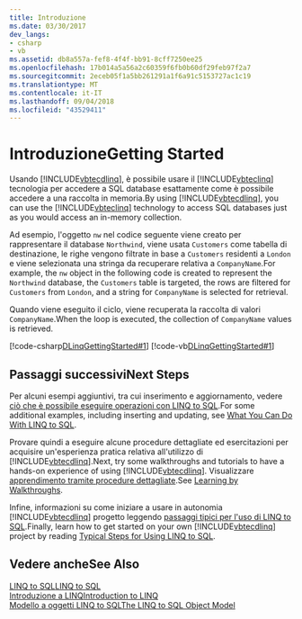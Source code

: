 ```yaml
---
title: Introduzione
ms.date: 03/30/2017
dev_langs:
- csharp
- vb
ms.assetid: db8a557a-fef8-4f4f-bb91-8cff7250ee25
ms.openlocfilehash: 17b014a5a56a2c60359f6fb0b60df29feb97f2a7
ms.sourcegitcommit: 2eceb05f1a5bb261291a1f6a91c5153727ac1c19
ms.translationtype: MT
ms.contentlocale: it-IT
ms.lasthandoff: 09/04/2018
ms.locfileid: "43529411"
---
```

# <a name="getting-started"></a><span data-ttu-id="3d662-102">Introduzione</span><span class="sxs-lookup"><span data-stu-id="3d662-102">Getting Started</span></span>
<span data-ttu-id="3d662-103">Usando [!INCLUDE[vbtecdlinq](../../../../../../includes/vbtecdlinq-md.md)], è possibile usare il [!INCLUDE[vbteclinq](../../../../../../includes/vbteclinq-md.md)] tecnologia per accedere a SQL database esattamente come è possibile accedere a una raccolta in memoria.</span><span class="sxs-lookup"><span data-stu-id="3d662-103">By using [!INCLUDE[vbtecdlinq](../../../../../../includes/vbtecdlinq-md.md)], you can use the [!INCLUDE[vbteclinq](../../../../../../includes/vbteclinq-md.md)] technology to access SQL databases just as you would access an in-memory collection.</span></span>  
  
 <span data-ttu-id="3d662-104">Ad esempio, l'oggetto `nw` nel codice seguente viene creato per rappresentare il database `Northwind`, viene usata `Customers` come tabella di destinazione, le righe vengono filtrate in base a `Customers` residenti a `London` e viene selezionata una stringa da recuperare relativa a `CompanyName`.</span><span class="sxs-lookup"><span data-stu-id="3d662-104">For example, the `nw` object in the following code is created to represent the `Northwind` database, the `Customers` table is targeted, the rows are filtered for `Customers` from `London`, and a string for `CompanyName` is selected for retrieval.</span></span>  
  
 <span data-ttu-id="3d662-105">Quando viene eseguito il ciclo, viene recuperata la raccolta di valori `CompanyName`.</span><span class="sxs-lookup"><span data-stu-id="3d662-105">When the loop is executed, the collection of `CompanyName` values is retrieved.</span></span>  
  
 [!code-csharp[DLinqGettingStarted#1](../../../../../../samples/snippets/csharp/VS_Snippets_Data/DLinqGettingStarted/cs/Program.cs#1)]
 [!code-vb[DLinqGettingStarted#1](../../../../../../samples/snippets/visualbasic/VS_Snippets_Data/DLinqGettingStarted/vb/Module1.vb#1)]  
  
## <a name="next-steps"></a><span data-ttu-id="3d662-106">Passaggi successivi</span><span class="sxs-lookup"><span data-stu-id="3d662-106">Next Steps</span></span>  
 <span data-ttu-id="3d662-107">Per alcuni esempi aggiuntivi, tra cui inserimento e aggiornamento, vedere [ciò che è possibile eseguire operazioni con LINQ to SQL](../../../../../../docs/framework/data/adonet/sql/linq/what-you-can-do-with-linq-to-sql.md).</span><span class="sxs-lookup"><span data-stu-id="3d662-107">For some additional examples, including inserting and updating, see [What You Can Do With LINQ to SQL](../../../../../../docs/framework/data/adonet/sql/linq/what-you-can-do-with-linq-to-sql.md).</span></span>  
  
 <span data-ttu-id="3d662-108">Provare quindi a eseguire alcune procedure dettagliate ed esercitazioni per acquisire un'esperienza pratica relativa all'utilizzo di [!INCLUDE[vbtecdlinq](../../../../../../includes/vbtecdlinq-md.md)].</span><span class="sxs-lookup"><span data-stu-id="3d662-108">Next, try some walkthroughs and tutorials to have a hands-on experience of using [!INCLUDE[vbtecdlinq](../../../../../../includes/vbtecdlinq-md.md)].</span></span> <span data-ttu-id="3d662-109">Visualizzare [apprendimento tramite procedure dettagliate](../../../../../../docs/framework/data/adonet/sql/linq/learning-by-walkthroughs.md).</span><span class="sxs-lookup"><span data-stu-id="3d662-109">See [Learning by Walkthroughs](../../../../../../docs/framework/data/adonet/sql/linq/learning-by-walkthroughs.md).</span></span>  
  
 <span data-ttu-id="3d662-110">Infine, informazioni su come iniziare a usare in autonomia [!INCLUDE[vbtecdlinq](../../../../../../includes/vbtecdlinq-md.md)] progetto leggendo [passaggi tipici per l'uso di LINQ to SQL](../../../../../../docs/framework/data/adonet/sql/linq/typical-steps-for-using-linq-to-sql.md).</span><span class="sxs-lookup"><span data-stu-id="3d662-110">Finally, learn how to get started on your own [!INCLUDE[vbtecdlinq](../../../../../../includes/vbtecdlinq-md.md)] project by reading [Typical Steps for Using LINQ to SQL](../../../../../../docs/framework/data/adonet/sql/linq/typical-steps-for-using-linq-to-sql.md).</span></span>  
  
## <a name="see-also"></a><span data-ttu-id="3d662-111">Vedere anche</span><span class="sxs-lookup"><span data-stu-id="3d662-111">See Also</span></span>  
 [<span data-ttu-id="3d662-112">LINQ to SQL</span><span class="sxs-lookup"><span data-stu-id="3d662-112">LINQ to SQL</span></span>](../../../../../../docs/framework/data/adonet/sql/linq/index.md)  
 [<span data-ttu-id="3d662-113">Introduzione a LINQ</span><span class="sxs-lookup"><span data-stu-id="3d662-113">Introduction to LINQ</span></span>](https://msdn.microsoft.com/library/24dddf19-12a0-4707-a4bc-eba4fa7f219e)  
 [<span data-ttu-id="3d662-114">Modello a oggetti LINQ to SQL</span><span class="sxs-lookup"><span data-stu-id="3d662-114">The LINQ to SQL Object Model</span></span>](../../../../../../docs/framework/data/adonet/sql/linq/the-linq-to-sql-object-model.md)
